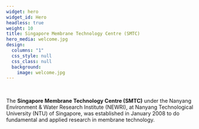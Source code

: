 ```yaml
---
widget: hero
widget_id: Hero
headless: true
weight: 10
title: Singapore Membrane Technology Centre (SMTC)
hero_media: welcome.jpg
design:
  columns: "1"
  css_style: null
  css_class: null
  background:
    image: welcome.jpg
---
```

<br>

The **Singapore Membrane Technology Centre (SMTC)** under the Nanyang Environment & Water Research Institute (NEWRI), at Nanyang Technological University (NTU) of Singapore, was established in January 2008 to do fundamental and applied research in membrane technology.